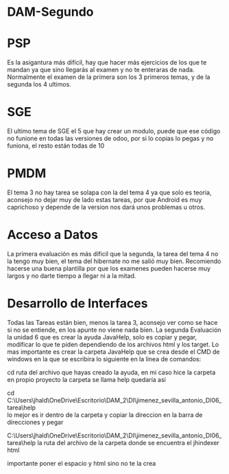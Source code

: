 # DAM-Segundo

# PSP
Es la asigantura más difícil, hay que hacer más ejercicios de los que te mandan ya que sino llegarás al examen y no te enteraras de nada. Normalmente el examen de la primera son los 3 primeros temas, y de la segunda los 4 ultimos.

# SGE
El ultimo tema de SGE el 5 que hay crear un modulo, puede que ese código no funione en todas las versiones de odoo, por si lo copias lo pegas y no funiona, el resto están todas de 10 

# PMDM
El tema 3 no hay tarea se solapa con la del tema 4 ya que solo es teoria, aconsejo no dejar muy de lado estas tareas, por que Android es muy caprichoso y depende de la version nos dará unos problemas u otros.

# Acceso a Datos

La primera evaluación es más dificil que la segunda, la tarea del tema 4 no la tengo muy bien, el tema del hibernate no me salió muy bien. Recomiendo hacerse una buena plantilla por que los examenes pueden hacerse muy largos y no darte tiempo a llegar ni a la mitad.

# Desarrollo de Interfaces

Todas las Tareas están bien, menos la tarea 3, aconsejo ver como se hace si no se entiende, en los apunte no viene nada bien. La segunda Evaluación la unidad 6 que es crear la ayuda JavaHelp, solo es copiar y pegar, modificar lo que te piden dependiendo de los archivos html y los target. Lo mas importante es crear la carpeta JavaHelp que se crea desde el CMD de windows en la que se escribira lo siguiente en la linea de comandos:

 cd ruta del archivo que hayas creado la ayuda, en mi caso hice la carpeta en propio proyecto la carpeta se llama help quedaría así 
 
 cd C:\Users\jhald\OneDrive\Escritorio\DAM_2\DI\jimenez_sevilla_antonio_DI06_tarea\help  
 lo mejor es ir dentro de la carpeta y copiar la direccion en la barra de direcciones y pegar 

C:\Users\jhald\OneDrive\Escritorio\DAM_2\DI\jimenez_sevilla_antonio_DI06_tarea\help  la ruta del archivo de la carpeta donde se encuentra el jhindexer html

importante poner el espacio y html sino no te la crea

